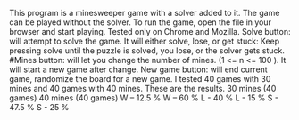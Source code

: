 This program is a minesweeper game with a solver added to it.
The game can be played without the solver.
To run the game, open the file in your browser and start playing.
Tested only on Chrome and Mozilla. 
Solve button: will attempt to solve the game. 
    It will either solve, lose, or get stuck:
      Keep pressing solve until the puzzle is solved, you lose, or the solver gets stuck.
#Mines button: will let you change the number of mines. (1 <= n <= 100 ).
    It will start a new game after change.
New game button: will end current game, randomize the board for a new game. 
I tested 40 games with 30 mines and 40 games with 40 mines. These are the results. 
30 mines (40 games)     40 mines (40 games)
    W – 12.5 %               W – 60 %
    L - 40   %               L - 15 %
    S - 47.5 %               S - 25 %
